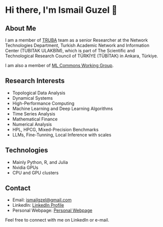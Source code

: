 # Hi there, I'm Ismail Guzel 👋

## About Me
I am a member of [TRUBA](https://www.truba.gov.tr/) team as a senior Researcher at the Network Technologies Department, Turkish Academic Network and Information Center (TUBITAK ULAKBİM), which is part of The Scientific and Technological Research Council of TÜRKİYE (TÜBİTAK) in Ankara, Türkiye.

I am also a member of [ML Commons Working Group](https://mlcommons.org/).

## Research Interests
- Topological Data Analysis
- Dynamical Systems
- High-Performance Computing
- Machine Learning and Deep Learning Algorithms
- Time Series Analysis
- Mathematical Finance
- Numerical Analysis
- HPL, HPCG, Mixed-Precision Benchmarks
- LLMs, Fine-Tunning, Local Inference with scales

## Technologies
- Mainly Python, R, and Julia
- Nvidia GPUs
- CPU and GPU clusters

## Contact
- Email: [ismailgzel@gmail.com](mailto:ismailgzel@gmail.com)
- LinkedIn: [LinkedIn Profile](https://www.linkedin.com/in/ismail-g%C3%BCzel-phd-7b9935a2/)
- Personal Webpage: [Personal Webpage]([https://yourwebsite.com](https://ismailguzel.github.io/))

Feel free to connect with me on LinkedIn or e-mail.

